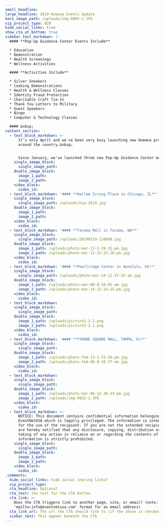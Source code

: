 ```yaml
---
small_headline:
large_headline: 2019 Humana Events Update
hero_image_path: /uploads/img-0895-1.JPG
vip_project_type: B2B
hide_social_links: true
show_cta_at_bottom: true
sidebar_text_markdown: |-
  #### **Pop-Up Guidance Center Events Include**

  * Education
  * Demonstration
  * Health Screenings
  * Wellness Activities

  #### **Activities Include**

  * Silver Sneakers
  * Cooking Demonstrations
  * Health & Wellness Classes
  * Identity Fraud Protection
  * Charitable Craft Tie-In
  * Thank You Letters to Military
  * Guest Speakers
  * Bingo
  * Computer & Technology Classes

  #### &nbsp;
content_section:
  - text_block_markdown: >-
      It's only April and we've been very busy launching new Humana programs
      around the country.&nbsp;


      Since January, we've launched three new Pop-Up Guidance Center markets.
    single_image_block:
      single_image_path:
    double_image_block:
      image_1_path:
      image_2_path:
    video_block:
      video_id:
  - text_block_markdown: '#### **Harlem Irving Plaza in Chicago, IL**'
    single_image_block:
      single_image_path: /uploads/hip-2019.jpg
    double_image_block:
      image_1_path:
      image_2_path:
    video_block:
      video_id:
  - text_block_markdown: '#### **Tacoma Mall in Tacoma, WA**'
    single_image_block:
      single_image_path: /uploads/20190319-110840.jpg
    double_image_block:
      image_1_path: /uploads/photo-mar-12-1-19-32-pm.jpg
      image_2_path: /uploads/photo-mar-12-12-23-26-pm.jpg
    video_block:
      video_id:
  - text_block_markdown: '#### **Pearlridge Center in Honolulu, HI**'
    single_image_block:
      single_image_path: /uploads/photo-mar-14-11-37-25-am.jpg
    double_image_block:
      image_1_path: /uploads/photo-mar-08-8-26-05-am.jpg
      image_2_path: /uploads/photo-mar-14-12-14-15-pm.jpg
    video_block:
      video_id:
  - text_block_markdown:
    single_image_block:
      single_image_path:
    double_image_block:
      image_1_path: /uploads/picture1-2-1.png
      image_2_path: /uploads/picture2-2-1.png
    video_block:
      video_id:
  - text_block_markdown: '#### **TYRONE SQUARE MALL, TAMPA, FL**'
    single_image_block:
      single_image_path:
    double_image_block:
      image_1_path: /uploads/photo-feb-13-1-33-50-pm.jpg
      image_2_path: /uploads/photo-feb-06-9-10-37-am.jpg
    video_block:
      video_id:
  - text_block_markdown:
    single_image_block:
      single_image_path:
    double_image_block:
      image_1_path: /uploads/photo-mar-06-12-36-23-pm.jpg
      image_2_path: /uploads/img-0932-1.JPG
    video_block:
      video_id:
  - text_block_markdown: >-
      NOTICE: This document contains confidential information belonging to
      EventNetUSA which is legally privileged. The information is intended only
      for the use of the recipient. If you are not the intended recipient, you
      are hereby notified that any disclosure, copying, distribution or the
      taking of any action in reliance on or regarding the contents of this
      information is strictly prohibited.
    single_image_block:
      single_image_path:
    double_image_block:
      image_1_path:
      image_2_path:
    video_block:
      video_id:
_comments:
  hide_social_links: hide social sharing links?
  vip_project_type:
  cta_headline: Optional
  cta_text: the text for the CTA button
  cta_link: >-
    Does the CTA triggera link to another page, site, or email? (note: use
    'mailto:info@eventnetusa.com' format for an email address)
  cta_link_url: The url the CTA should link to (if the above is checked)
  siebar_text: This appear beneath the CTA
---
```


